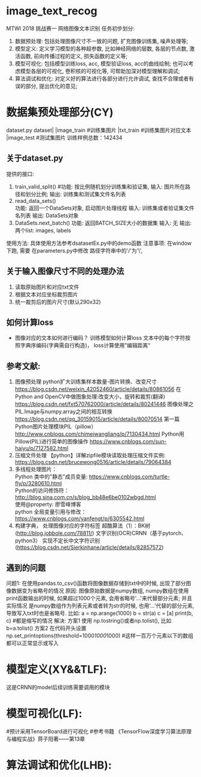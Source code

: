 # image_text_recog
MTWI 2018 挑战赛一 网络图像文本识别
任务初步划分:
1. 数据预处理: 包括处理图像尺寸不一致的问题, 扩充图像训练集, 噪声处理等;
2. 模型定义: 定义学习模型的各种超参数, 比如神经网络的层数, 各层的节点数, 激活函数, 前向传播过程的定义, 损失函数的定义等;
3. 模型可视化: 包括模型训练loss, acc, 模型验证loss, acc的曲线绘制; 也可以考虑模型各层的可视化, 卷积核的可视化等, 可帮助加深对模型理解和调试;
4. 算法调试和优化: 对定义好的算法进行各部分进行允许调试, 查找不合理或者有误的部分, 提出优化的意见;

# 数据集预处理部分(CY)
dataset.py
dataset|
        |image_train        #训练集图片
        |txt_train          #训练集图片对应文本
        <!-- |image_train_prod   #训练集图片进行分割后结果 -->
        <!-- |txt_train_prod     #训练集文本处理后结果 -->
        |image_test         #测试集图片
训练样例总数：142434
## 关于dataset.py
<!-- 需要加载的模块：opencv和math
主要功能：读取image_train和txt_train中的数据集， 根据提供的坐标对图片进行裁剪， 并输出对应的图片和文本
到img_train_prod和txt_train_prod； 
使用方法：
运行前可配置开启的线程数（默认线程数同计算机CPU数量)， 配置变量g_thread_count， 建议数量不超过cpu数量2倍
在终端输入：python dataset.py -->
提供的接口:
1. train_valid_split()      #功能: 按比例随机划分训练集和验证集, 输入: 图片所在路径和划分比例; 输出: 训练集和测试集文件名列表
2. read_data_sets()       
功能: 返回一个DataSets对象, 启动图片处理线程
输入: 训练集或者验证集文件名列表
输出: DataSets对象
3. DataSets.next_batch()
功能: 返回BATCH_SIZE大小的数据集
输入: 无
输出: 两个list: images, labels



使用方法:
具体使用方法参考dsatasetEx.py中的demo函数
注意事项: 在window下跑, 需要 在parameters.py中修改 路径字符串中的'/'为'\\',

## 关于输入图像尺寸不同的处理办法
<!-- - 方案1： 将图像按照给定的bounding box进行分割， 并分批存储到tfrecord，  
进行神经网络训练前，先读取tfrecord， 然后将图像还原， 进一步resize为统一的高度， 输入到crnn  -->
<!-- - 由于tensorflow与paddlepaddle不兼容， 所以将record做成与框架无关， 采用pandas追加式写txt -->
1. 读取原始图片和对应txt文件
2. 根据文本对应坐标裁剪图片
3. 统一裁剪后的图片尺寸(默认290x32)

## 如何计算loss
- 图像对应的文本如何进行编码？ 训练模型如何计算loss
文本中的每个字符按照字典序编码(字典需自行构造)， loss计算使用”编辑距离“

## 参考文献:  
1. 图像预处理
  python扩大训练集样本数量-图片转换、改变尺寸 https://blog.csdn.net/weixin_42052460/article/details/80861056 
  在Python and OpenCV中做图象处理:改变大小，旋转和裁剪(翻译)  https://blog.csdn.net/fxt570762000/article/details/80241446 
  图像处理之PIL.Image与numpy.array之间的相互转换 https://blog.csdn.net/qq_30159015/article/details/80070514
  第一篇 Python图片处理模块PIL（pillow） http://www.cnblogs.com/chimeiwangliang/p/7130434.html
  Python用Pillow(PIL)进行简单的图像操作 https://www.cnblogs.com/sun-haiyu/p/7127582.html
2. 压缩文件处理
  【python】详解zipfile模块读取处理压缩文件实例: https://blog.csdn.net/brucewong0516/article/details/79064384  
3. 多线程处理图片：  
    Python 类中的"静态"成员变量: https://www.cnblogs.com/turtle-fly/p/3280610.html  
    Python的访问修饰符： http://blog.sina.com.cn/s/blog_bb48e6be0102wbgd.html  
    使用@property: 廖雪峰博客  
    python 全局变量引用与修改： https://www.cnblogs.com/yanfengt/p/6305542.html  
4. 构建字典， 处理图像对应的字符标签
  超酷算法（1）：BK树(http://blog.jobbole.com/78811/)
  文字识别(OCR)CRNN（基于pytorch、python3） 实现不定长中文字符识别(https://blog.csdn.net/Sierkinhane/article/details/82857572)
## 遇到的问题
问题1: 在使用pandas.to_csv()函数将图像数据存储到txt中的时候, 出现了部分图像数据变为省略号的情况
原因: 图像原始数据是numpy数组, numpy数组在使用print函数输出的时候, 如果超过1000个元素, 会用省略号'...'来代替部分元素; 并且实际情况
是numpy数组作为列表元素或者转为str的时候, 也用'...'代替的部分元素, 导致写入txt时也是省略号.
比如: 
    a = np.arange(1000)
    b = str(a) 
    c = [a]
    print(b, c)     #都是缩写的情况
解决: 方案1 使用 np.tostring()或者np.tolist(), 比如 b=a.tolist()
方案2 在代码开头设置 np.set_printoptions(threshold=1000*1000*1000) #这样一百万个元素以下的数组都可以正常显示或写入
# 模型定义(XY&&TLF):
这是CRNN的model后续训练需要调用的模块
# 模型可视化(LF):
#预计采用TensorBoard进行可视化
#参考书籍
《TensorFlow深度学习算法原理与编程实战》蒋子阳著——第13章
# 算法调试和优化(LHB):






